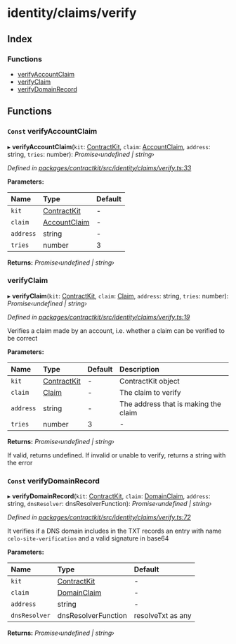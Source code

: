 # identity/claims/verify

## Index

### Functions

* [verifyAccountClaim](_identity_claims_verify_.md#const-verifyaccountclaim)
* [verifyClaim](_identity_claims_verify_.md#verifyclaim)
* [verifyDomainRecord](_identity_claims_verify_.md#const-verifydomainrecord)

## Functions

### `Const` verifyAccountClaim

▸ **verifyAccountClaim**\(`kit`: [ContractKit](../classes/_kit_.contractkit.md), `claim`: [AccountClaim](_identity_claims_account_.md#accountclaim), `address`: string, `tries`: number\): _Promise‹undefined \| string›_

_Defined in_ [_packages/contractkit/src/identity/claims/verify.ts:33_](https://github.com/celo-org/celo-monorepo/blob/master/packages/contractkit/src/identity/claims/verify.ts#L33)

**Parameters:**

| Name | Type | Default |
| :--- | :--- | :--- |
| `kit` | [ContractKit](../classes/_kit_.contractkit.md) | - |
| `claim` | [AccountClaim](_identity_claims_account_.md#accountclaim) | - |
| `address` | string | - |
| `tries` | number | 3 |

**Returns:** _Promise‹undefined \| string›_

### verifyClaim

▸ **verifyClaim**\(`kit`: [ContractKit](../classes/_kit_.contractkit.md), `claim`: [Claim](_identity_claims_claim_.md#claim), `address`: string, `tries`: number\): _Promise‹undefined \| string›_

_Defined in_ [_packages/contractkit/src/identity/claims/verify.ts:19_](https://github.com/celo-org/celo-monorepo/blob/master/packages/contractkit/src/identity/claims/verify.ts#L19)

Verifies a claim made by an account, i.e. whether a claim can be verified to be correct

**Parameters:**

| Name | Type | Default | Description |
| :--- | :--- | :--- | :--- |
| `kit` | [ContractKit](../classes/_kit_.contractkit.md) | - | ContractKit object |
| `claim` | [Claim](_identity_claims_claim_.md#claim) | - | The claim to verify |
| `address` | string | - | The address that is making the claim |
| `tries` | number | 3 | - |

**Returns:** _Promise‹undefined \| string›_

If valid, returns undefined. If invalid or unable to verify, returns a string with the error

### `Const` verifyDomainRecord

▸ **verifyDomainRecord**\(`kit`: [ContractKit](../classes/_kit_.contractkit.md), `claim`: [DomainClaim](_identity_claims_claim_.md#domainclaim), `address`: string, `dnsResolver`: dnsResolverFunction\): _Promise‹undefined \| string›_

_Defined in_ [_packages/contractkit/src/identity/claims/verify.ts:72_](https://github.com/celo-org/celo-monorepo/blob/master/packages/contractkit/src/identity/claims/verify.ts#L72)

It verifies if a DNS domain includes in the TXT records an entry with name `celo-site-verification` and a valid signature in base64

**Parameters:**

| Name | Type | Default |
| :--- | :--- | :--- |
| `kit` | [ContractKit](../classes/_kit_.contractkit.md) | - |
| `claim` | [DomainClaim](_identity_claims_claim_.md#domainclaim) | - |
| `address` | string | - |
| `dnsResolver` | dnsResolverFunction | resolveTxt as any |

**Returns:** _Promise‹undefined \| string›_

